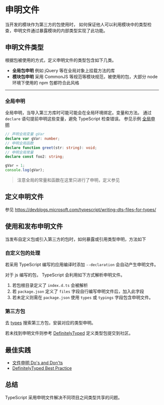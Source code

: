 # 申明文件

当开发的模块作为第三方的包使用时， 如何保证他人可以利用模块中的类型检查，申明文件通过暴露模块的内部类型实现了此功能。


## 申明文件类型
根据包被使用的方式，定义申明文件的类型包含如下几类。

* **全局包申明** 例如 jQuery 等在全局对象上挂载方法的库
* **模块包申明** 采用 CommonJS 等规范等模块规范，被使用的包，大部分 node 环境下使用的 npm 包都符合此风格
* ****



### 全局申明
全局申明，当导入第三方库时可能可能会在全局环境绑定。变量和方法。
通过 `declare` 语句提前申明这些变量，避免 TypeScript 检查错误。
参见示例 [全局申明](./global-declare.ts)

```ts
// 声明全局变量 gVar
declare var gVar: number;
// 申明全局函数
declare function greet(str: string): void;
// 申明全局常量
declare const foo2: string;

gVar = 1;
console.log(gVar);
```

> 注意全局的常量和函数在这里只进行了申明，定义参见


## 定义申明文件
参见 https://devblogs.microsoft.com/typescript/writing-dts-files-for-types/


## 使用和发布申明文件

当发布自定义包或引入第三方的包时，如何暴露或引用类型申明，方法如下

### 自定义包的处理
若采用 TypeScript 编写的应用编译时添加 `--declaration` 会自动产生申明文件。

对于 js 编写的包， TypeScript 会利用如下方式解析申明文件。

1. 若包根目录定义了 `index.d.ts` 会被解析
2. 若 `package.json` 定义了 `files` 字段自行编写申明文件后，加入此字段
3. 若未定义则需在 `package.json` 使用 `types` 或 `typings` 字段包含申明文件。


### 第三方包
去 [types](https://microsoft.github.io/TypeSearch/) 搜索第三方包，安装对应的类型申明。

若未找到申明文件则参考 [DefinitelyTyped](https://github.com/DefinitelyTyped/DefinitelyTyped) 定义类型包提交到社区。


## 最佳实践
* [文件申明 Do's and Don'ts](https://www.typescriptlang.org/docs/handbook/declaration-files/do-s-and-don-ts.html)
* [DefinitelyTyped Best Practice](http://definitelytyped.org/guides/best-practices.html)


## 总结
TypeScript 采用申明文件解决不同项目之间类型共享的问题。